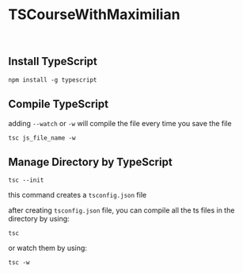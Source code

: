 # TSCourseWithMaximilian

<br>

## Install TypeScript

```
npm install -g typescript
```

## Compile TypeScript

adding `--watch` or `-w` will compile the file every time you save the file
```
tsc js_file_name -w
```

## Manage Directory by TypeScript
```
tsc --init  
```
this command creates a `tsconfig.json` file

after creating `tsconfig.json` file, you can compile all the ts files in the directory by using:
```
tsc
```
or watch them by using:
```
tsc -w
```